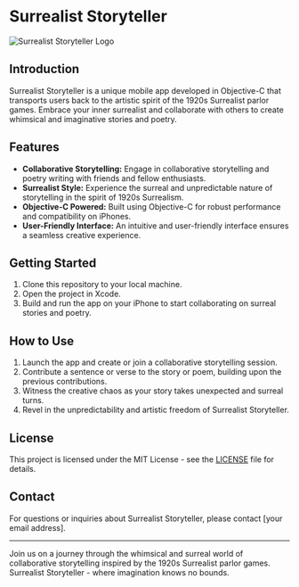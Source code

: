 # Surrealist Storyteller

![Surrealist Storyteller Logo](Project/dada_logo.jpg)

## Introduction

Surrealist Storyteller is a unique mobile app developed in Objective-C that transports users back to the artistic spirit of the 1920s Surrealist parlor games. Embrace your inner surrealist and collaborate with others to create whimsical and imaginative stories and poetry.

## Features

- **Collaborative Storytelling:** Engage in collaborative storytelling and poetry writing with friends and fellow enthusiasts.
- **Surrealist Style:** Experience the surreal and unpredictable nature of storytelling in the spirit of 1920s Surrealism.
- **Objective-C Powered:** Built using Objective-C for robust performance and compatibility on iPhones.
- **User-Friendly Interface:** An intuitive and user-friendly interface ensures a seamless creative experience.

## Getting Started

1. Clone this repository to your local machine.
2. Open the project in Xcode.
3. Build and run the app on your iPhone to start collaborating on surreal stories and poetry.

## How to Use

1. Launch the app and create or join a collaborative storytelling session.
2. Contribute a sentence or verse to the story or poem, building upon the previous contributions.
3. Witness the creative chaos as your story takes unexpected and surreal turns.
4. Revel in the unpredictability and artistic freedom of Surrealist Storyteller.

## License

This project is licensed under the MIT License - see the [LICENSE](LICENSE) file for details.

## Contact

For questions or inquiries about Surrealist Storyteller, please contact [your email address].

---

Join us on a journey through the whimsical and surreal world of collaborative storytelling inspired by the 1920s Surrealist parlor games. Surrealist Storyteller - where imagination knows no bounds.
